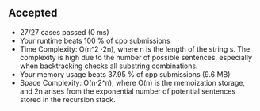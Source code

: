 Accepted
--------

-   27/27 cases passed (0 ms)
-   Your runtime beats 100 % of cpp submissions
-   Time Complexity: O(n^2 ⋅2n), where n is the length of the string s. The complexity is high due to the number of possible sentences, especially when backtracking checks all substring combinations.
-   Your memory usage beats 37.95 % of cpp submissions (9.6 MB)
-   Space Complexity: O(n⋅2^n), where O(n) is the memoization storage, and 2n arises from the exponential number of potential sentences stored in the recursion stack.